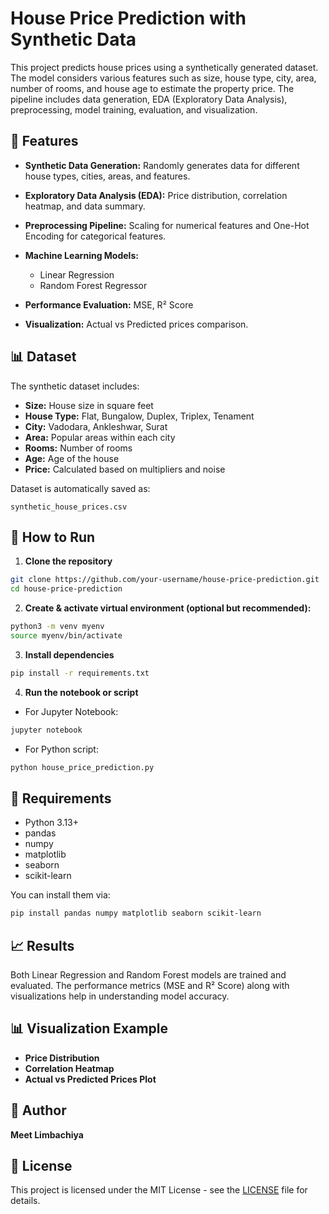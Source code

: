 # House Price Prediction with Synthetic Data

This project predicts house prices using a synthetically generated dataset. The model considers various features such as size, house type, city, area, number of rooms, and house age to estimate the property price. The pipeline includes data generation, EDA (Exploratory Data Analysis), preprocessing, model training, evaluation, and visualization.

## 📌 Features

* **Synthetic Data Generation:** Randomly generates data for different house types, cities, areas, and features.
* **Exploratory Data Analysis (EDA):** Price distribution, correlation heatmap, and data summary.
* **Preprocessing Pipeline:** Scaling for numerical features and One-Hot Encoding for categorical features.
* **Machine Learning Models:**

  * Linear Regression
  * Random Forest Regressor
* **Performance Evaluation:** MSE, R² Score
* **Visualization:** Actual vs Predicted prices comparison.

## 📊 Dataset

The synthetic dataset includes:

* **Size:** House size in square feet
* **House Type:** Flat, Bungalow, Duplex, Triplex, Tenament
* **City:** Vadodara, Ankleshwar, Surat
* **Area:** Popular areas within each city
* **Rooms:** Number of rooms
* **Age:** Age of the house
* **Price:** Calculated based on multipliers and noise

Dataset is automatically saved as:

```
synthetic_house_prices.csv
```

## 🚀 How to Run

1. **Clone the repository**

```bash
git clone https://github.com/your-username/house-price-prediction.git
cd house-price-prediction
```

2. **Create & activate virtual environment (optional but recommended):**

```bash
python3 -m venv myenv
source myenv/bin/activate
```

3. **Install dependencies**

```bash
pip install -r requirements.txt
```

4. **Run the notebook or script**

* For Jupyter Notebook:

```bash
jupyter notebook
```

* For Python script:

```bash
python house_price_prediction.py
```

## 🧩 Requirements

* Python 3.13+
* pandas
* numpy
* matplotlib
* seaborn
* scikit-learn

You can install them via:

```bash
pip install pandas numpy matplotlib seaborn scikit-learn
```

## 📈 Results

Both Linear Regression and Random Forest models are trained and evaluated. The performance metrics (MSE and R² Score) along with visualizations help in understanding model accuracy.

## 📊 Visualization Example

* **Price Distribution**
* **Correlation Heatmap**
* **Actual vs Predicted Prices Plot**

## 📌 Author

**Meet Limbachiya**

## 📃 License

This project is licensed under the MIT License - see the [LICENSE](LICENSE) file for details.
